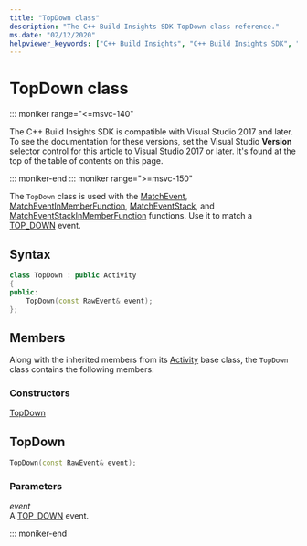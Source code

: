 ```yaml
---
title: "TopDown class"
description: "The C++ Build Insights SDK TopDown class reference."
ms.date: "02/12/2020"
helpviewer_keywords: ["C++ Build Insights", "C++ Build Insights SDK", "TopDown", "throughput analysis", "build time analysis", "vcperf.exe"]
---
```

# TopDown class

::: moniker range="<=msvc-140"

The C++ Build Insights SDK is compatible with Visual Studio 2017 and later. To see the documentation for these versions, set the Visual Studio **Version** selector control for this article to Visual Studio 2017 or later. It's found at the top of the table of contents on this page.

::: moniker-end
::: moniker range=">=msvc-150"

The `TopDown` class is used with the [MatchEvent](../functions/match-event.md), [MatchEventInMemberFunction](../functions/match-event-in-member-function.md), [MatchEventStack](../functions/match-event-stack.md), and [MatchEventStackInMemberFunction](../functions/match-event-stack-in-member-function.md) functions. Use it to match a [TOP_DOWN](../event-table.md#top-down) event.

## Syntax

```cpp
class TopDown : public Activity
{
public:
    TopDown(const RawEvent& event);
};
```

## Members

Along with the inherited members from its [Activity](activity.md) base class, the `TopDown` class contains the following members:

### Constructors

[TopDown](#top-down)

## <a name="top-down"></a> TopDown

```cpp
TopDown(const RawEvent& event);
```

### Parameters

*event*\
A [TOP_DOWN](../event-table.md#top-down) event.

::: moniker-end
